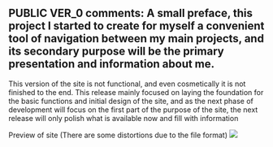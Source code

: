PUBLIC VER_0 comments:
A small preface, this project I started to create for myself a convenient tool of navigation between my main projects,
and its secondary purpose will be the primary presentation and information about me.
-------

This version of the site is not functional, and even cosmetically it is not finished to the end. 
This release mainly focused on laying the foundation for the basic functions and initial design of the site,
and as the next phase of development will focus on the first part of the purpose of the site,
the next release will only polish what is available now and fill with information

Preview of site (There are some distortions due to the file format) ![](https://github.com/ArcNoar/Web_Card/blob/master/Showcase.gif)
